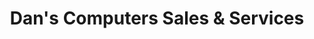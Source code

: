 ---
title: "Dan's Computers Sales & Services"
url: /chelmsford/dans-computers-sales-und-services/
shop: Computer
---